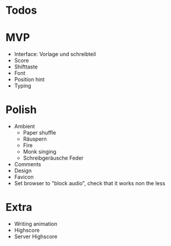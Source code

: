

# Todos

# MVP
 - Interface: Vorlage und schreibteil
 - Score
 - Shifttaste
 - Font
 - Position hint
 - Typing

# Polish
 - Ambient
    - Paper shuffle
    - Räuspern
    - Fire
    - Monk singing
    - Schreibgeräusche Feder
 - Comments
 - Design
 - Favicon
 - Set browser to "block audio", check that it works non the less

# Extra
 - Writing animation
 - Highscore
 - Server Highscore
